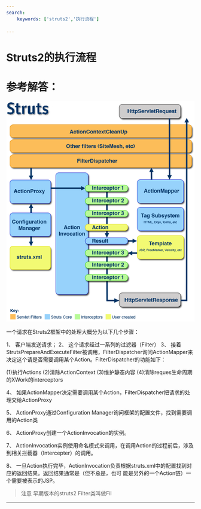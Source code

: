 ```yaml
---
search:
    keywords: ['struts2','执行流程']

---
```




# Struts2的执行流程 


# 参考解答：
![](/assets/4.png)

一个请求在Struts2框架中的处理大概分为以下几个步骤：

1、 客户端发送请求；
2、 这个请求经过一系列的过滤器（Filter）
3、 接着StrutsPrepareAndExecuteFilter被调用，FilterDispatcher询问ActionMapper来决定这个请是否需要调用某个Action。FilterDispatcher的功能如下：

   (1)执行Actions
   (2)清除ActionContext
   (3)维护静态内容
   (4)清除reques生命周期的XWork的interceptors


4、 如果ActionMapper决定需要调用某个Action，FilterDispatcher把请求的处理交给ActionProxy

5、 ActionProxy通过Configuration Manager询问框架的配置文件，找到需要调用的Action类

6、 ActionProxy创建一个ActionInvocation的实例。

7、 ActionInvocation实例使用命名模式来调用，在调用Action的过程前后，涉及到相关拦截器（Intercepter）的调用。

8、 一旦Action执行完毕，ActionInvocation负责根据struts.xml中的配置找到对应的返回结果。返回结果通常是（但不总是，也可 能是另外的一个Action链）一个需要被表示的JSP。

> 注意
早期版本的struts2 Filter类叫做Fil
---

